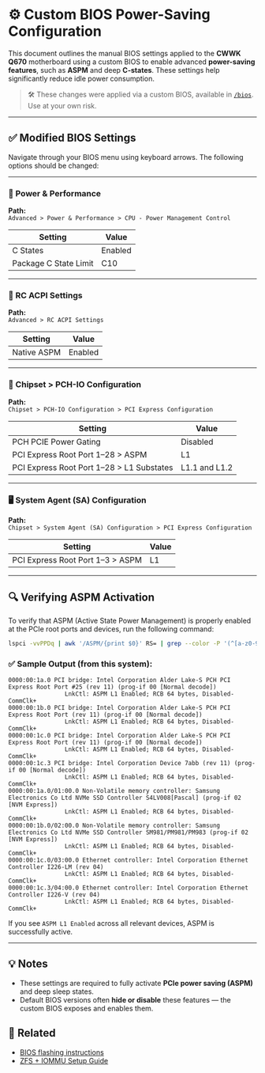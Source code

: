 # ⚙️ Custom BIOS Power-Saving Configuration

This document outlines the manual BIOS settings applied to the **CWWK Q670** motherboard using a custom BIOS to enable advanced **power-saving features**, such as **ASPM** and deep **C-states**. These settings help significantly reduce idle power consumption.

> 🛠️ These changes were applied via a custom BIOS, available in [`/bios`](../bios). Use at your own risk.

---

## ✅ Modified BIOS Settings

Navigate through your BIOS menu using keyboard arrows. The following options should be changed:

---

### 🔋 Power & Performance

**Path:**  
`Advanced > Power & Performance > CPU - Power Management Control`

| Setting                          | Value     |
|----------------------------------|-----------|
| C States                         | Enabled   |
| Package C State Limit            | C10       |

---

### 🧬 RC ACPI Settings

**Path:**  
`Advanced > RC ACPI Settings`

| Setting       | Value     |
|----------------|-----------|
| Native ASPM   | Enabled   |

---

### 🧩 Chipset > PCH-IO Configuration

**Path:**  
`Chipset > PCH-IO Configuration > PCI Express Configuration`

| Setting                          | Value                |
|----------------------------------|----------------------|
| PCH PCIE Power Gating            | Disabled             |
| PCI Express Root Port 1–28 > ASPM| L1                   |
| PCI Express Root Port 1–28 > L1 Substates | L1.1 and L1.2 |

---

### 🖥️ System Agent (SA) Configuration

**Path:**  
`Chipset > System Agent (SA) Configuration > PCI Express Configuration`

| Setting                          | Value     |
|----------------------------------|-----------|
| PCI Express Root Port 1–3 > ASPM | L1        |

---

## 🔍 Verifying ASPM Activation

To verify that ASPM (Active State Power Management) is properly enabled at the PCIe root ports and devices, run the following command:

```bash
lspci -vvPPDq | awk '/ASPM/{print $0}' RS= | grep --color -P '(^[a-z0-9:./]+|:\sASPM (\w+)? ?((En|Dis)abled)?)'
```

### ✅ Sample Output (from this system):

```text
0000:00:1a.0 PCI bridge: Intel Corporation Alder Lake-S PCH PCI Express Root Port #25 (rev 11) (prog-if 00 [Normal decode])
                LnkCtl: ASPM L1 Enabled; RCB 64 bytes, Disabled- CommClk+
0000:00:1b.0 PCI bridge: Intel Corporation Alder Lake-S PCH PCI Express Root Port (rev 11) (prog-if 00 [Normal decode])
                LnkCtl: ASPM L1 Enabled; RCB 64 bytes, Disabled- CommClk+
0000:00:1c.0 PCI bridge: Intel Corporation Alder Lake-S PCH PCI Express Root Port (rev 11) (prog-if 00 [Normal decode])
                LnkCtl: ASPM L1 Enabled; RCB 64 bytes, Disabled- CommClk+
0000:00:1c.3 PCI bridge: Intel Corporation Device 7abb (rev 11) (prog-if 00 [Normal decode])
                LnkCtl: ASPM L1 Enabled; RCB 64 bytes, Disabled- CommClk+
0000:00:1a.0/01:00.0 Non-Volatile memory controller: Samsung Electronics Co Ltd NVMe SSD Controller S4LV008[Pascal] (prog-if 02 [NVM Express])
                LnkCtl: ASPM L1 Enabled; RCB 64 bytes, Disabled- CommClk+
0000:00:1b.0/02:00.0 Non-Volatile memory controller: Samsung Electronics Co Ltd NVMe SSD Controller SM981/PM981/PM983 (prog-if 02 [NVM Express])
                LnkCtl: ASPM L1 Enabled; RCB 64 bytes, Disabled- CommClk+
0000:00:1c.0/03:00.0 Ethernet controller: Intel Corporation Ethernet Controller I226-LM (rev 04)
                LnkCtl: ASPM L1 Enabled; RCB 64 bytes, Disabled- CommClk+
0000:00:1c.3/04:00.0 Ethernet controller: Intel Corporation Ethernet Controller I226-V (rev 04)
                LnkCtl: ASPM L1 Enabled; RCB 64 bytes, Disabled- CommClk+
```

If you see `ASPM L1 Enabled` across all relevant devices, ASPM is successfully active.

---

## 💡 Notes

- These settings are required to fully activate **PCIe power saving (ASPM)** and deep sleep states.
- Default BIOS versions often **hide or disable** these features — the custom BIOS exposes and enables them.

## 🔗 Related

- [BIOS flashing instructions](../bios/README.md)
- [ZFS + IOMMU Setup Guide](../docs/zfs-setup.md)